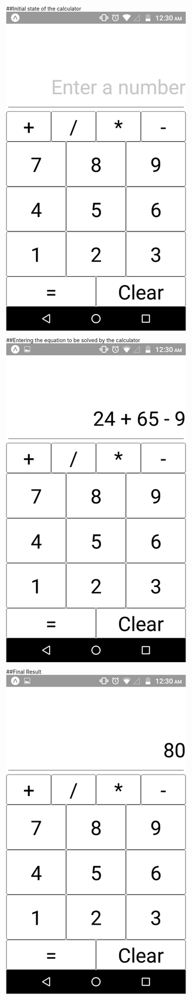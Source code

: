 ##Initial state of the calculator
![calculator is clear](https://github.com/pritishyuvraj/React/blob/master/calculator/Screenshots/3.png)

##Entering the equation to be solved by the calculator
![Entering the equation to be solved by calculator](https://github.com/pritishyuvraj/React/blob/master/calculator/Screenshots/2.png)

##Final Result
![Final result](https://github.com/pritishyuvraj/React/blob/master/calculator/Screenshots/1.png)
